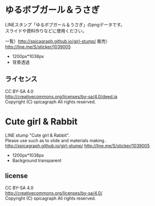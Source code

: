 # ゆるボブガール＆うさぎ

LINEスタンプ「ゆるボブガール＆うさぎ」のpngデータです。  
スライドや資料作りなどに使用ください。

一覧）http://spicagraph.github.io/girl-stump/
販売）http://line.me/S/sticker/1039005

* 1200px*1038px 
* 背景透過

## ライセンス
CC BY-SA 4.0  
http://creativecommons.org/licenses/by-sa/4.0/deed.ja  
Copyright (C) spicagraph All rights reserved.

# Cute girl & Rabbit
LINE stump "Cute girl & Rabbit".  
Please use such as to slide and materials making .  
http://spicagraph.github.io/girl-stump/
http://line.me/S/sticker/1039005
* 1200px*1038px 
* Background transparent

## license
CC BY-SA 4.0  
http://creativecommons.org/licenses/by-sa/4.0/  
Copyright (C) spicagraph All rights reserved.
